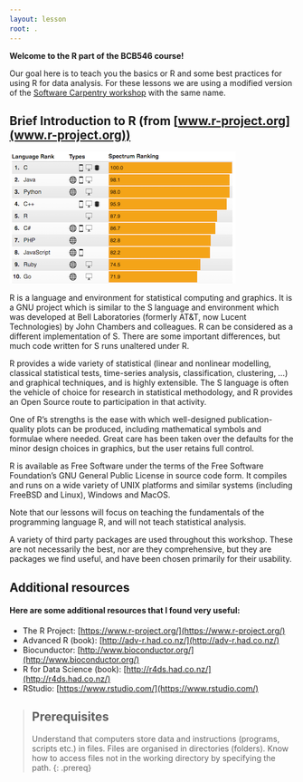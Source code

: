 ```yaml
---
layout: lesson
root: .
---
```


**Welcome to the R part of the BCB546 course!**

Our goal here is to teach you the basics or R and some best practices for using R for data analysis. 
For these lessons we are using a modified version of the [Software Carpentry workshop](http://swcarpentry.github.io/r-novice-gapminder/) with the same name.  

## Brief Introduction to R (from [www.r-project.org](www.r-project.org))

![IEEE Spectrum ranking](./fig/ranking.png)

R is a language and environment for statistical computing and graphics. It is a GNU project which is similar to the S language and environment which was developed at Bell Laboratories (formerly AT&T, now Lucent Technologies) by John Chambers and colleagues. R can be considered as a different implementation of S. There are some important differences, but much code written for S runs unaltered under R.

R provides a wide variety of statistical (linear and nonlinear modelling, classical statistical tests, time-series analysis, classification, clustering, …) and graphical techniques, and is highly extensible. The S language is often the vehicle of choice for research in statistical methodology, and R provides an Open Source route to participation in that activity.

One of R’s strengths is the ease with which well-designed publication-quality plots can be produced, including mathematical symbols and formulae where needed. Great care has been taken over the defaults for the minor design choices in graphics, but the user retains full control.

R is available as Free Software under the terms of the Free Software Foundation’s GNU General Public License in source code form. It compiles and runs on a wide variety of UNIX platforms and similar systems (including FreeBSD and Linux), Windows and MacOS.

Note that our lessons will focus on teaching the fundamentals of the
programming language R, and will not teach statistical analysis.

A variety of third party packages are used throughout this workshop. These
are not necessarily the best, nor are they comprehensive, but they are
packages we find useful, and have been chosen primarily for their
usability.

## Additional resources  
#### Here are some additional resources that I found very useful:  
* The R Project: [https://www.r-project.org/](https://www.r-project.org/)
* Advanced R (book): [http://adv-r.had.co.nz/](http://adv-r.had.co.nz/)
* Biocunductor: [http://www.bioconductor.org/](http://www.bioconductor.org/)
* R for Data Science (book): [http://r4ds.had.co.nz/](http://r4ds.had.co.nz/)
* RStudio: [https://www.rstudio.com/](https://www.rstudio.com/)

> ## Prerequisites
>
> Understand that computers store data and instructions (programs, scripts etc.) in files.
> Files are organised in directories (folders).
> Know how to access files not in the working directory by specifying the path.
{: .prereq}
